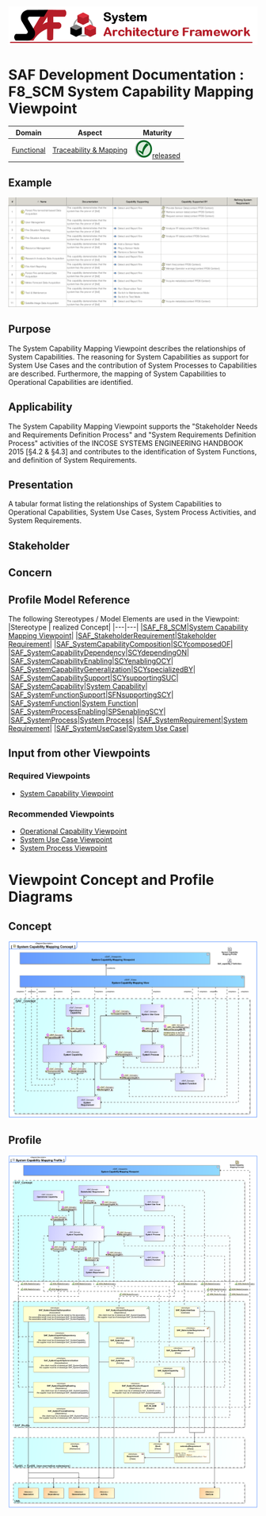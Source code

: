 ![System Architecture Framework](../../diagrams/Banner_SAF.png)
# SAF Development Documentation : **F8_SCM** System Capability Mapping Viewpoint
|**Domain**|**Aspect**|**Maturity**|
| --- | --- | --- |
|[Functional](../../domains.md#Domain-Functional)|[Traceability & Mapping](../../aspects.md#Aspect-Traceability-&-Mapping)|![Released](../../diagrams/Symbol_confirmed.png )[released](../../using-saf/maturity.md#released)|
## Example
![System-Capability-Mapping-Viewpoint-primary-example.svg](../../diagrams/vp-examples/System-Capability-Mapping-Viewpoint-primary-example.svg)
## Purpose
The System Capability Mapping Viewpoint describes the relationships of System Capabilities. The reasoning for System Capabilities as support for System Use Cases and the contribution of System Processes to Capabilities are described. Furthermore, the mapping of System Capabilities to Operational Capabilities are identified.
## Applicability
The System Capability Mapping Viewpoint supports the "Stakeholder Needs and Requirements Definition Process" and "System Requirements Definition Process" activities of the INCOSE SYSTEMS ENGINEERING HANDBOOK 2015 [§4.2 & §4.3] and contributes to the identification of System Functions, and definition of System Requirements.
## Presentation
A tabular format listing the relationships of System Capabilities to Operational Capabilities, System Use Cases, System Process Activities, and System Requirements.

## Stakeholder
## Concern
## Profile Model Reference
The following Stereotypes / Model Elements are used in the Viewpoint:
|Stereotype | realized Concept|
|---|---|
|[SAF_F8_SCM](../../stereotypes.md#SAF_F8_SCM)|[System Capability Mapping Viewpoint](../concept/concepts.md#System-Capability-Mapping-Viewpoint)|
|[SAF_StakeholderRequirement](../../stereotypes.md#SAF_StakeholderRequirement)|[Stakeholder Requirement](../concept/concepts.md#Stakeholder-Requirement)|
|[SAF_SystemCapabilityComposition](../../stereotypes.md#SAF_SystemCapabilityComposition)|[SCYcomposedOF](../concept/concepts.md#SCYcomposedOF)|
|[SAF_SystemCapabilityDependency](../../stereotypes.md#SAF_SystemCapabilityDependency)|[SCYdependingON](../concept/concepts.md#SCYdependingON)|
|[SAF_SystemCapabilityEnabling](../../stereotypes.md#SAF_SystemCapabilityEnabling)|[SCYenablingOCY](../concept/concepts.md#SCYenablingOCY)|
|[SAF_SystemCapabilityGeneralization](../../stereotypes.md#SAF_SystemCapabilityGeneralization)|[SCYspecializedBY](../concept/concepts.md#SCYspecializedBY)|
|[SAF_SystemCapabilitySupport](../../stereotypes.md#SAF_SystemCapabilitySupport)|[SCYsupportingSUC](../concept/concepts.md#SCYsupportingSUC)|
|[SAF_SystemCapability](../../stereotypes.md#SAF_SystemCapability)|[System Capability](../concept/concepts.md#System-Capability)|
|[SAF_SystemFunctionSupport](../../stereotypes.md#SAF_SystemFunctionSupport)|[SFNsupportingSCY](../concept/concepts.md#SFNsupportingSCY)|
|[SAF_SystemFunction](../../stereotypes.md#SAF_SystemFunction)|[System Function](../concept/concepts.md#System-Function)|
|[SAF_SystemProcessEnabling](../../stereotypes.md#SAF_SystemProcessEnabling)|[SPSenablingSCY](../concept/concepts.md#SPSenablingSCY)|
|[SAF_SystemProcess](../../stereotypes.md#SAF_SystemProcess)|[System Process](../concept/concepts.md#System-Process)|
|[SAF_SystemRequirement](../../stereotypes.md#SAF_SystemRequirement)|[System Requirement](../concept/concepts.md#System-Requirement)|
|[SAF_SystemUseCase](../../stereotypes.md#SAF_SystemUseCase)|[System Use Case](../concept/concepts.md#System-Use-Case)|
## Input from other Viewpoints
### Required Viewpoints
* [System Capability Viewpoint](System-Capability-Viewpoint.md)
### Recommended Viewpoints
* [Operational Capability Viewpoint](Operational-Capability-Viewpoint.md)
* [System Use Case Viewpoint](System-Use-Case-Viewpoint.md)
* [System Process Viewpoint](System-Process-Viewpoint.md)
# Viewpoint Concept and Profile Diagrams
## Concept
![System Capability Mapping Concept](diagrams/System-Capability-Mapping-Concept.svg)
## Profile
![System Capability Mapping Profile](diagrams/System-Capability-Mapping-Profile.svg)
